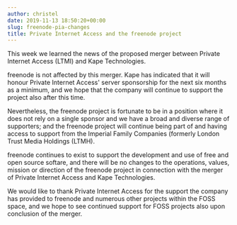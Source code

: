 ```yaml
---
author: christel
date: 2019-11-13 18:50:20+00:00
slug: freenode-pia-changes
title: Private Internet Access and the freenode project
---
```


This week we learned the news of the proposed merger between Private Internet Access (LTMI) and Kape Technologies. 

freenode is not affected by this merger. Kape has indicated that it will honour Private Internet Access' server sponsorship for the next six months as a minimum, and we hope that the company will continue to support the project also after this time. 

Nevertheless, the freenode project is fortunate to be in a position where it does not rely on a single sponsor and we have a broad and diverse range of supporters; and the freenode project will continue being part of and having access to support from the Imperial Family Companies (formerly London Trust Media Holdings (LTMH). 

freenode continues to exist to support the development and use of free and open source softare, and there will be no changes to the operations, values, mission or direction of the freenode project in connection with the merger of Private Internet Access and Kape Technologies.

We would like to thank Private Internet Access for the support the company has provided to freenode and numerous other projects within the FOSS space, and we hope to see continued support for FOSS projects also upon conclusion of the merger.

